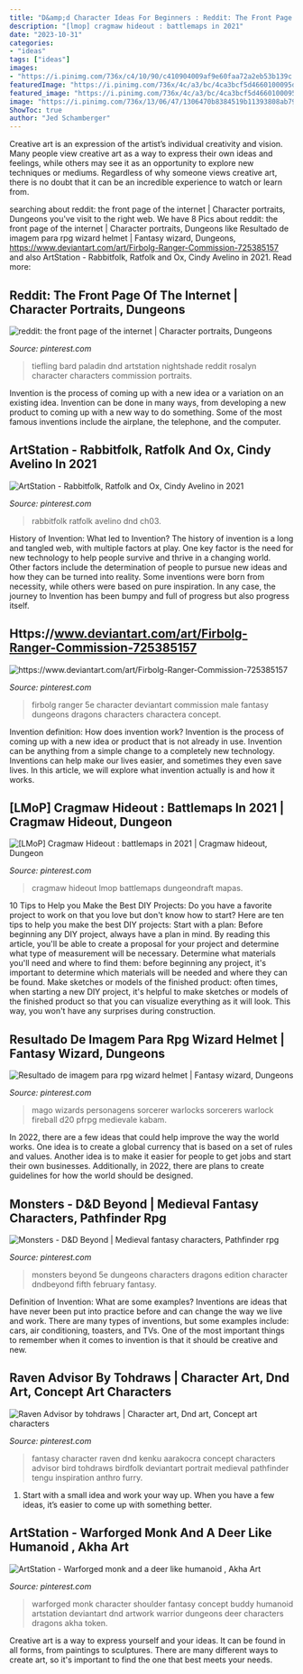 ```yaml
---
title: "D&amp;d Character Ideas For Beginners : Reddit: The Front Page Of The Internet"
description: "[lmop] cragmaw hideout : battlemaps in 2021"
date: "2023-10-31"
categories:
- "ideas"
tags: ["ideas"]
images:
- "https://i.pinimg.com/736x/c4/10/90/c410904009af9e60faa72a2eb53b139c.jpg"
featuredImage: "https://i.pinimg.com/736x/4c/a3/bc/4ca3bcf5d4660100095d75cc2fb1465f.jpg"
featured_image: "https://i.pinimg.com/736x/4c/a3/bc/4ca3bcf5d4660100095d75cc2fb1465f.jpg"
image: "https://i.pinimg.com/736x/13/06/47/1306470b8384519b11393808ab791e6e.jpg"
ShowToc: true
author: "Jed Schamberger"
---
```



Creative art is an expression of the artist’s individual creativity and vision. Many people view creative art as a way to express their own ideas and feelings, while others may see it as an opportunity to explore new techniques or mediums. Regardless of why someone views creative art, there is no doubt that it can be an incredible experience to watch or learn from.

	

		
searching about reddit: the front page of the internet | Character portraits, Dungeons you've visit to the right web. We have 8 Pics about reddit: the front page of the internet | Character portraits, Dungeons like Resultado de imagem para rpg wizard helmet | Fantasy wizard, Dungeons, https://www.deviantart.com/art/Firbolg-Ranger-Commission-725385157 and also ArtStation - Rabbitfolk, Ratfolk and Ox, Cindy Avelino in 2021. Read more:
		
    
## Reddit: The Front Page Of The Internet | Character Portraits, Dungeons

<img loading=lazy src="https://i.pinimg.com/736x/6f/76/0b/6f760bdcb1a034e0320728701148cfe4.jpg" onerror="this.onerror=null;this.src='https://tse2.mm.bing.net/th?id=OIP.NwfhXD-X3kOUCReFsnwkqQHaKe&amp;pid=15.1';" alt="reddit: the front page of the internet | Character portraits, Dungeons">

_Source: pinterest.com_

>tiefling bard paladin dnd artstation nightshade reddit rosalyn character characters commission portraits. 

	

Invention is the process of coming up with a new idea or a variation on an existing idea. Invention can be done in many ways, from developing a new product to coming up with a new way to do something. Some of the most famous inventions include the airplane, the telephone, and the computer.

    
## ArtStation - Rabbitfolk, Ratfolk And Ox, Cindy Avelino In 2021

<img loading=lazy src="https://i.pinimg.com/736x/11/78/bb/1178bbb55bed018220566f0f2bdf12f7.jpg" onerror="this.onerror=null;this.src='https://tse3.mm.bing.net/th?id=OIP.AYfp4PQ5JIdW1rbiIRShCAHaKG&amp;pid=15.1';" alt="ArtStation - Rabbitfolk, Ratfolk and Ox, Cindy Avelino in 2021">

_Source: pinterest.com_

>rabbitfolk ratfolk avelino dnd ch03. 

	

History of Invention: What led to Invention?
The history of invention is a long and tangled web, with multiple factors at play. One key factor is the need for new technology to help people survive and thrive in a changing world. Other factors include the determination of people to pursue new ideas and how they can be turned into reality. Some inventions were born from necessity, while others were based on pure inspiration. In any case, the journey to Invention has been bumpy and full of progress but also progress itself.

    
## Https://www.deviantart.com/art/Firbolg-Ranger-Commission-725385157

<img loading=lazy src="https://i.pinimg.com/736x/c4/10/90/c410904009af9e60faa72a2eb53b139c.jpg" onerror="this.onerror=null;this.src='https://tse4.mm.bing.net/th?id=OIP.WNBRWihWfH2Uu8ct755TfQHaLd&amp;pid=15.1';" alt="https://www.deviantart.com/art/Firbolg-Ranger-Commission-725385157">

_Source: pinterest.com_

>firbolg ranger 5e character deviantart commission male fantasy dungeons dragons characters charactera concept. 

	

Invention definition: How does invention work?
Invention is the process of coming up with a new idea or product that is not already in use. Invention can be anything from a simple change to a completely new technology. Inventions can help make our lives easier, and sometimes they even save lives. In this article, we will explore what invention actually is and how it works.

    
## [LMoP] Cragmaw Hideout : Battlemaps In 2021 | Cragmaw Hideout, Dungeon

<img loading=lazy src="https://i.pinimg.com/736x/44/e0/08/44e008b3c4df7c23fe05a1318c478b54.jpg" onerror="this.onerror=null;this.src='https://tse2.mm.bing.net/th?id=OIP.Y8pnvq0L-RYVgl2asyCSNgHaHa&amp;pid=15.1';" alt="[LMoP] Cragmaw Hideout : battlemaps in 2021 | Cragmaw hideout, Dungeon">

_Source: pinterest.com_

>cragmaw hideout lmop battlemaps dungeondraft mapas. 

	

10 Tips to Help you Make the Best DIY Projects:
Do you have a favorite project to work on that you love but don't know how to start? Here are ten tips to help you make the best DIY projects: 
Start with a plan: Before beginning any DIY project, always have a plan in mind. By reading this article, you'll be able to create a proposal for your project and determine what type of measurement will be necessary. Determine what materials you'll need and where to find them: before beginning any project, it's important to determine which materials will be needed and where they can be found. Make sketches or models of the finished product: often times, when starting a new DIY project, it's helpful to make sketches or models of the finished product so that you can visualize everything as it will look. This way, you won't have any surprises during construction.

    
## Resultado De Imagem Para Rpg Wizard Helmet | Fantasy Wizard, Dungeons

<img loading=lazy src="https://i.pinimg.com/736x/4c/a3/bc/4ca3bcf5d4660100095d75cc2fb1465f.jpg" onerror="this.onerror=null;this.src='https://tse4.mm.bing.net/th?id=OIP.yF8QCC3oxhi6qppEsq4aIwHaLc&amp;pid=15.1';" alt="Resultado de imagem para rpg wizard helmet | Fantasy wizard, Dungeons">

_Source: pinterest.com_

>mago wizards personagens sorcerer warlocks sorcerers warlock fireball d20 pfrpg medievale kabam. 

	

In 2022, there are a few ideas that could help improve the way the world works. One idea is to create a global currency that is based on a set of rules and values. Another idea is to make it easier for people to get jobs and start their own businesses. Additionally, in 2022, there are plans to create guidelines for how the world should be designed.

    
## Monsters - D&amp;D Beyond | Medieval Fantasy Characters, Pathfinder Rpg

<img loading=lazy src="https://i.pinimg.com/736x/13/06/47/1306470b8384519b11393808ab791e6e.jpg" onerror="this.onerror=null;this.src='https://tse4.mm.bing.net/th?id=OIP.ZxKe162Ysys_MGnGIaIBNAHaNS&amp;pid=15.1';" alt="Monsters - D&amp;D Beyond | Medieval fantasy characters, Pathfinder rpg">

_Source: pinterest.com_

>monsters beyond 5e dungeons characters dragons edition character dndbeyond fifth february fantasy. 

	

Definition of Invention: What are some examples?
Inventions are ideas that have never been put into practice before and can change the way we live and work. There are many types of inventions, but some examples include: cars, air conditioning, toasters, and TVs. One of the most important things to remember when it comes to invention is that it should be creative and new.

    
## Raven Advisor By Tohdraws | Character Art, Dnd Art, Concept Art Characters

<img loading=lazy src="https://i.pinimg.com/736x/ae/64/84/ae6484119810fa12abcaa8849feb5173.jpg" onerror="this.onerror=null;this.src='https://tse1.mm.bing.net/th?id=OIP.Ku1Ynm9api4SuVkMN0iyBQHaKe&amp;pid=15.1';" alt="Raven Advisor by tohdraws | Character art, Dnd art, Concept art characters">

_Source: pinterest.com_

>fantasy character raven dnd kenku aarakocra concept characters advisor bird tohdraws birdfolk deviantart portrait medieval pathfinder tengu inspiration anthro furry. 

	

1. Start with a small idea and work your way up. When you have a few ideas, it’s easier to come up with something better.

    
## ArtStation - Warforged Monk And A Deer Like Humanoid , Akha Art

<img loading=lazy src="https://i.pinimg.com/736x/ef/78/ed/ef78ed21d27d76f496d8b17cb223c9e7.jpg" onerror="this.onerror=null;this.src='https://tse3.mm.bing.net/th?id=OIP.rAEZAWdsYCa0QOdEWacm8gHaKJ&amp;pid=15.1';" alt="ArtStation - Warforged monk and a deer like humanoid , Akha Art">

_Source: pinterest.com_

>warforged monk character shoulder fantasy concept buddy humanoid artstation deviantart dnd artwork warrior dungeons deer characters dragons akha token. 

	

Creative art is a way to express yourself and your ideas. It can be found in all forms, from paintings to sculptures. There are many different ways to create art, so it's important to find the one that best meets your needs.

